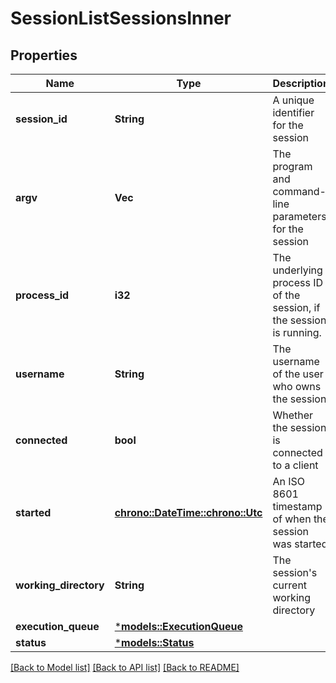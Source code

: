# SessionListSessionsInner

## Properties
Name | Type | Description | Notes
------------ | ------------- | ------------- | -------------
**session_id** | **String** | A unique identifier for the session | 
**argv** | **Vec<String>** | The program and command-line parameters for the session | 
**process_id** | **i32** | The underlying process ID of the session, if the session is running. | [optional] [default to None]
**username** | **String** | The username of the user who owns the session | 
**connected** | **bool** | Whether the session is connected to a client | 
**started** | [**chrono::DateTime::<chrono::Utc>**](DateTime.md) | An ISO 8601 timestamp of when the session was started | 
**working_directory** | **String** | The session's current working directory | 
**execution_queue** | [***models::ExecutionQueue**](execution_queue.md) |  | 
**status** | [***models::Status**](status.md) |  | 

[[Back to Model list]](../README.md#documentation-for-models) [[Back to API list]](../README.md#documentation-for-api-endpoints) [[Back to README]](../README.md)


